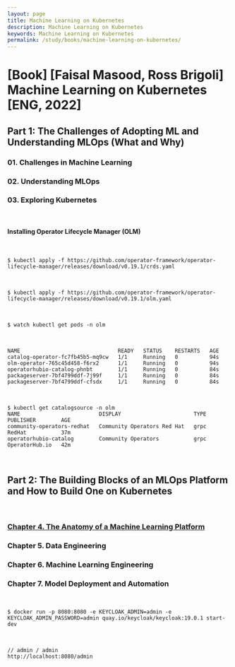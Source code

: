 ```yaml
---
layout: page
title: Machine Learning on Kubernetes
description: Machine Learning on Kubernetes
keywords: Machine Learning on Kubernetes
permalink: /study/books/machine-learning-on-kubernetes/
---
```


# [Book] [Faisal Masood, Ross Brigoli] Machine Learning on Kubernetes [ENG, 2022]

## Part 1: The Challenges of Adopting ML and Understanding MLOps (What and Why)

### 01. Challenges in Machine Learning

### 02. Understanding MLOps

### 03. Exploring Kubernetes

<br/>

#### Installing Operator Lifecycle Manager (OLM)

<br/>

```
$ kubectl apply -f https://github.com/operator-framework/operator-lifecycle-manager/releases/download/v0.19.1/crds.yaml
```

<br/>

```
$ kubectl apply -f https://github.com/operator-framework/operator-lifecycle-manager/releases/download/v0.19.1/olm.yaml
```

<br/>

```
$ watch kubectl get pods -n olm
```

<br/>

```
NAME                               READY   STATUS    RESTARTS   AGE
catalog-operator-fc7fb45b5-mq9cw   1/1     Running   0          94s
olm-operator-765c45d458-f6rx2      1/1     Running   0          94s
operatorhubio-catalog-phnbt        1/1     Running   0          84s
packageserver-7bf4799ddf-7j99f     1/1     Running   0          84s
packageserver-7bf4799ddf-cfsdx     1/1     Running   0          84s
```

<br/>

```
$ kubectl get catalogsource -n olm
NAME                         DISPLAY                       TYPE   PUBLISHER        AGE
community-operators-redhat   Community Operators Red Hat   grpc   RedHat           37m
operatorhubio-catalog        Community Operators           grpc   OperatorHub.io   42m
```

<br/>

## Part 2: The Building Blocks of an MLOps Platform and How to Build One on Kubernetes

<br/>

### [Chapter 4. The Anatomy of a Machine Learning Platform](/study/books/machine-learning-on-kubernetes/the-anatomy-of-a-machine-learning-platform/)

### Chapter 5. Data Engineering

### Chapter 6. Machine Learning Engineering

### Chapter 7. Model Deployment and Automation

<br/>

```
$ docker run -p 8080:8080 -e KEYCLOAK_ADMIN=admin -e KEYCLOAK_ADMIN_PASSWORD=admin quay.io/keycloak/keycloak:19.0.1 start-dev
```

<br/>

```
// admin / admin
http://localhost:8080/admin
```

<br/>
